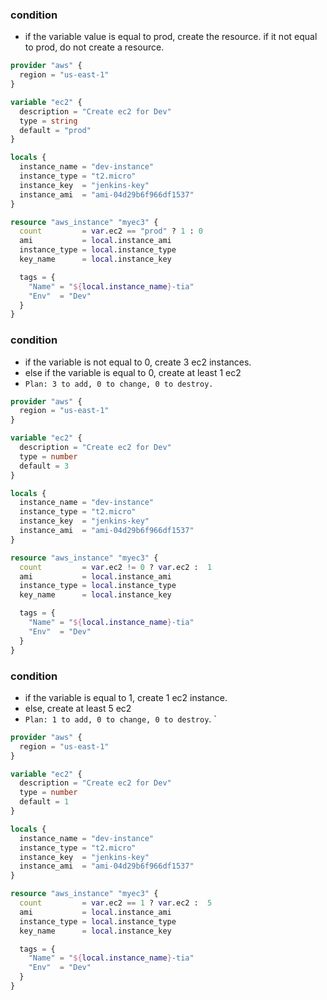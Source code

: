 ### condition
* if the variable value is equal to prod, create the resource. if it not equal to prod, do not create a resource.
```tf
provider "aws" {
  region = "us-east-1"
}

variable "ec2" {
  description = "Create ec2 for Dev"
  type = string
  default = "prod"
}

locals {
  instance_name = "dev-instance"
  instance_type = "t2.micro"
  instance_key  = "jenkins-key"
  instance_ami  = "ami-04d29b6f966df1537"
}

resource "aws_instance" "myec3" {
  count         = var.ec2 == "prod" ? 1 : 0 
  ami           = local.instance_ami
  instance_type = local.instance_type
  key_name      = local.instance_key

  tags = {
    "Name" = "${local.instance_name}-tia"
    "Env"  = "Dev"
  }
}
```

### condition
* if the variable is not equal to 0, create 3 ec2 instances. 
* else if the variable is equal to 0, create at least 1 ec2
* `Plan: 3 to add, 0 to change, 0 to destroy.`

```tf
provider "aws" {
  region = "us-east-1"
}

variable "ec2" {
  description = "Create ec2 for Dev"
  type = number
  default = 3
}

locals {
  instance_name = "dev-instance"
  instance_type = "t2.micro"
  instance_key  = "jenkins-key"
  instance_ami  = "ami-04d29b6f966df1537"
}

resource "aws_instance" "myec3" {
  count         = var.ec2 != 0 ? var.ec2 :  1
  ami           = local.instance_ami
  instance_type = local.instance_type
  key_name      = local.instance_key

  tags = {
    "Name" = "${local.instance_name}-tia"
    "Env"  = "Dev"
  }
}
```

### condition
* if the variable is equal to 1, create 1 ec2 instance. 
* else, create at least 5 ec2
* `Plan: 1 to add, 0 to change, 0 to destroy`.
`
```tf
provider "aws" {
  region = "us-east-1"
}

variable "ec2" {
  description = "Create ec2 for Dev"
  type = number
  default = 1
}

locals {
  instance_name = "dev-instance"
  instance_type = "t2.micro"
  instance_key  = "jenkins-key"
  instance_ami  = "ami-04d29b6f966df1537"
}

resource "aws_instance" "myec3" {
  count         = var.ec2 == 1 ? var.ec2 :  5
  ami           = local.instance_ami
  instance_type = local.instance_type
  key_name      = local.instance_key

  tags = {
    "Name" = "${local.instance_name}-tia"
    "Env"  = "Dev"
  }
}
```